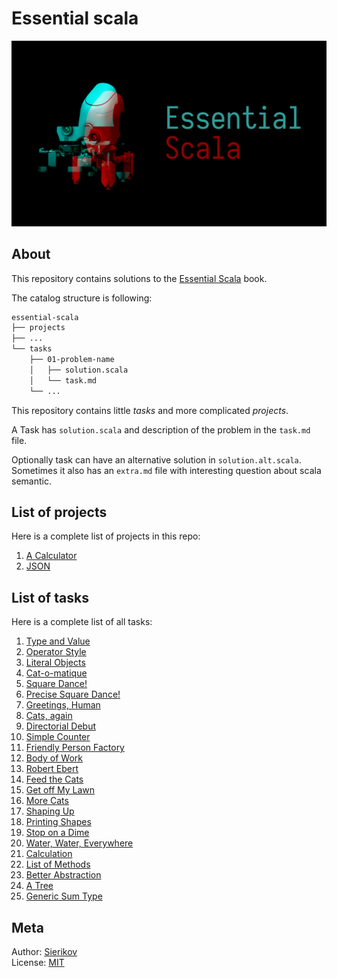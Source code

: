 # Essential scala

![poster](./public/essential-scala-poster.png)

## About

This repository contains solutions to the [Essential Scala](https://underscore.io/books/essential-scala/) book.

The catalog structure is following:

```bash
essential-scala
├── projects
├── ...
└── tasks
    ├── 01-problem-name
    │   ├── solution.scala
    │   └── task.md
    └── ...
```

This repository contains little *tasks* and more complicated
*projects*.

A Task has `solution.scala` and description of the problem in the
`task.md` file.

Optionally task can have an alternative solution in
`solution.alt.scala`. Sometimes it also has an `extra.md`
file with interesting question about scala semantic.

## List of projects

Here is a complete list of projects in this repo:

1. [A Calculator](./projects/1-a-calculator/task.md)
2. [JSON](./projects/2-json/task.md)

## List of tasks

Here is a complete list of all tasks:

1. [Type and Value](./tasks/01-type-and-value/task.md)
2. [Operator Style](./tasks/02-operator-style/task.md)
3. [Literal Objects](./tasks/03-literal-objects/task.md)
4. [Cat-o-matique](./tasks/04-cat-o-matique/task.md)
5. [Square Dance!](./tasks/05-square-dance/task.md)
6. [Precise Square Dance!](./tasks/06-precise-square-dance/task.md)
7. [Greetings, Human](./tasks/07-greetings-human/task.md)
8. [Cats, again](./tasks/08-cats-again/task.md)
9. [Directorial Debut](./tasks/09-directorial-debut/task.md)
10. [Simple Counter](./tasks/10-simple-counter/task.md)
11. [Friendly Person Factory](./tasks/11-friendly-person-factory/task.md)
12. [Body of Work](./tasks/12-body-of-work/task.md)
13. [Robert Ebert](./tasks/13-robert-ebert/task.md)
14. [Feed the Cats](./tasks/14-feed-the-cats/task.md)
15. [Get off My Lawn](./tasks/15-get-off-my-lawn/task.md)
16. [More Cats](./tasks/16-more-cats/task.md)
17. [Shaping Up](./tasks/17-shaping-up/task.md)
18. [Printing Shapes](./tasks/18-printing-shapes/task.md)
19. [Stop on a Dime](./tasks/19-stop-on-a-dime/task.md)
20. [Water, Water, Everywhere](./tasks/20-water-water-everywhere/task.md)
21. [Calculation](./tasks/21-calculation/task.md)
22. [List of Methods](./tasks/22-list-of-methods/task.md)
23. [Better Abstraction](./tasks/23-better-abstraction/task.md)
24. [A Tree](./tasks/24-a-tree/task.md)
25. [Generic Sum Type](./tasks/24-generic-sum-type/task.md)

## Meta

Author: [Sierikov](https://github.com/sierikov)  
License: [MIT](LICENSE.md)
